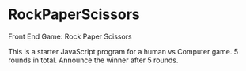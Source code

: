 # RockPaperScissors
Front End Game: Rock Paper Scissors

This is a starter JavaScript program for a human vs Computer game. 
5 rounds in total.
Announce the winner after 5 rounds.

